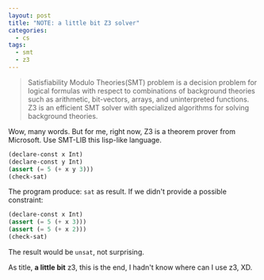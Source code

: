 ```yaml
---
layout: post
title: "NOTE: a little bit Z3 solver"
categories:
  - cs
tags:
  - smt
  - z3
---
```


> Satisfiability Modulo Theories(SMT) problem is a decision problem for logical formulas with respect to combinations of background theories such as arithmetic, bit-vectors, arrays, and uninterpreted functions. Z3 is an efficient SMT solver with specialized algorithms for solving background theories.

Wow, many words. But for me, right now, Z3 is a theorem prover from Microsoft. Use SMT-LIB this lisp-like language.

```lisp
(declare-const x Int)
(declare-const y Int)
(assert (= 5 (+ x y 3)))
(check-sat)
```

The program produce: `sat` as result. If we didn't provide a possible constraint:

```lisp
(declare-const x Int)
(assert (= 5 (+ x 3)))
(assert (= 5 (+ x 2)))
(check-sat)
```

The result would be `unsat`, not surprising.

As title, **a little bit** z3, this is the end, I hadn't know where can I use z3, XD.
